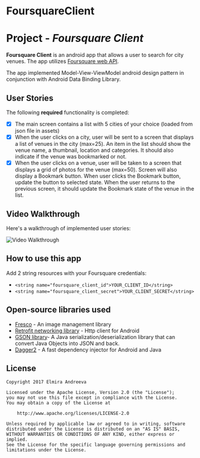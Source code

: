 # FoursquareClient
# Project  - *Foursquare Client*

**Foursquare Client** is an android app that allows a user to search for city venues. The app utilizes [Foursquare web API](https://developer.foursquare.com).

The app implemented Model-View-ViewModel android design pattern in conjunction with Android Data Binding Library.

## User Stories

The following **required** functionality is completed:

* [X] The main screen contains a list with 5 cities of your choice (loaded from json file in assets)
* [X] When the user clicks on a city, user will be sent to a screen that displays a list of venues in the city (max=25). An item in the list should show the venue name, a thumbnail, location and categories. It should also indicate if the venue was bookmarked or not.
* [X] When the user clicks on a venue, user will be taken to a screen that displays a grid of photos for the venue (max=50). Screen will also display a Bookmark button. When user clicks the Bookmark button, update the button to selected state. When the user returns to the previous screen, it should update the Bookmark state of the venue in the list.

## Video Walkthrough

Here's a walkthrough of implemented user stories:

<img src='' title='Video Walkthrough' width='' alt='Video Walkthrough' />

## How to use this app

Add 2 string resources with your Foursquare credentials:

- `<string name="foursquare_client_id">YOUR_CLIENT_ID</string>`
- `<string name="foursquare_client_secret">YOUR_CLIENT_SECRET</string>`

## Open-source libraries used

- [Fresco](http://frescolib.org/) - An image management library 
- [Retrofit networking library](http://square.github.io/retrofit/) - Http client for Android
- [GSON library](https://github.com/google/gson)- A Java serialization/deserialization library that can convert Java Objects into JSON and back.
- [Dagger2](https://github.com/google/dagger) - A fast dependency injector for Android and Java

## License

    Copyright 2017 Elmira Andreeva 

    Licensed under the Apache License, Version 2.0 (the "License");
    you may not use this file except in compliance with the License.
    You may obtain a copy of the License at

        http://www.apache.org/licenses/LICENSE-2.0

    Unless required by applicable law or agreed to in writing, software
    distributed under the License is distributed on an "AS IS" BASIS,
    WITHOUT WARRANTIES OR CONDITIONS OF ANY KIND, either express or implied.
    See the License for the specific language governing permissions and
    limitations under the License.

